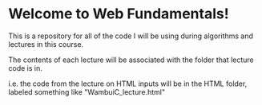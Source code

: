 # Welcome to Web Fundamentals!
This is a repository for all of the code I will be using during algorithms and lectures in this course.

The contents of each lecture will be associated with the folder that lecture code is in. 

i.e. the code from the lecture on HTML inputs will be in the HTML folder, labeled something like "WambuiC_lecture.html"